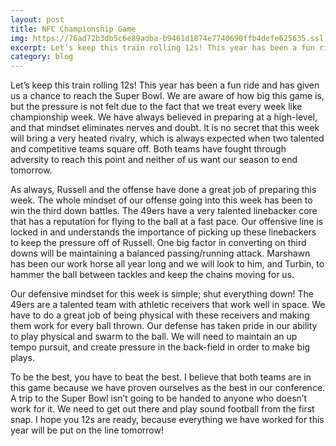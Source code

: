```yaml
---
layout: post
title: NFC Championship Game
img: https://76ad72b3db5c6e89adba-b9461d1874e7740690ffb4defe625635.ssl.cf1.rackcdn.com/assets/images/blog/49ers_seahawks.jpg
excerpt: Let’s keep this train rolling 12s! This year has been a fun ride and has given us a chance to reach the Super Bowl. We are aware of how big this game is, but the pressure is not felt due to the fact that we treat every week like championship week. We have always believed in preparing at a high-level, and that mindset eliminates nerves and doubt  [...]
category: blog
---
```

Let’s keep this train rolling 12s! This year has been a fun ride and has given us a chance to reach the Super Bowl. We are aware of how big this game is, but the pressure is not felt due to the fact that we treat every week like championship week. We have always believed in preparing at a high-level, and that mindset eliminates nerves and doubt. It is no secret that this week will bring a very heated rivalry, which is always expected when two talented and competitive teams square off. Both teams have fought through adversity to reach this point and neither of us want our season to end tomorrow.

As always, Russell and the offense have done a great job of preparing this week. The whole mindset of our offense going into this week has been to win the third down battles. The 49ers have a very talented linebacker core that has a reputation for flying to the ball at a fast pace. Our offensive line is locked in and understands the importance of picking up these linebackers to keep the pressure off of Russell. One big factor in converting on third downs will be maintaining a balanced passing/running attack. Marshawn has been our work horse all year long and we will look to him, and Turbin, to hammer the ball between tackles and keep the chains moving for us.

Our defensive mindset for this week is simple; shut everything down! The 49ers are a talented team with athletic receivers that work well in space. We have to do a great job of being physical with these receivers and making them work for every ball thrown. Our defense has taken pride in our ability to play physical and swarm to the ball. We will need to maintain an up tempo pursuit, and create pressure in the back-field in order to make big plays.

To be the best, you have to beat the best. I believe that both teams are in this game because we have proven ourselves as the best in our conference. A trip to the Super Bowl isn’t going to be handed to anyone who doesn’t work for it. We need to get out there and play sound football from the first snap. I hope you 12s are ready, because everything we have worked for this year will be put on the line tomorrow! 